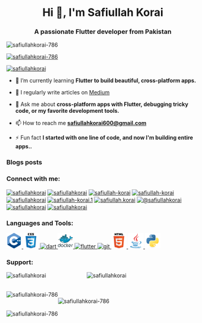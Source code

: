 <h1 align="center">Hi 👋, I'm Safiullah Korai</h1>
<h3 align="center">A passionate Flutter developer from Pakistan</h3>

<p align="left"> <img src="https://komarev.com/ghpvc/?username=safiullahkorai-786&label=Profile%20views&color=0e75b6&style=flat" alt="safiullahkorai-786" /> </p>

<p align="left"> <a href="https://github.com/ryo-ma/github-profile-trophy"><img src="https://github-profile-trophy.vercel.app/?username=safiullahkorai-786" alt="safiullahkorai-786" /></a> </p>

<p align="left"> <a href="https://twitter.com/safiullahkorai" target="blank"><img src="https://img.shields.io/twitter/follow/safiullahkorai?logo=twitter&style=for-the-badge" alt="safiullahkorai" /></a> </p>

- 🌱 I’m currently learning **Flutter to build beautiful, cross-platform apps.**

- 📝 I regularly write articles on [Medium](https://medium.com/@safiullahkorai)

- 💬 Ask me about **cross-platform apps with Flutter, debugging tricky code, or my favorite development tools.**

- 📫 How to reach me **safiullahkorai600@gmail.com**

- ⚡ Fun fact **I started with one line of code, and now I'm building entire apps..**

### Blogs posts
<!-- BLOG-POST-LIST:START -->
<!-- BLOG-POST-LIST:END -->

<h3 align="left">Connect with me:</h3>
<p align="left">
<a href="https://dev.to/safiullahkorai" target="blank"><img align="center" src="https://raw.githubusercontent.com/rahuldkjain/github-profile-readme-generator/master/src/images/icons/Social/devto.svg" alt="safiullahkorai" height="30" width="40" /></a>
<a href="https://twitter.com/safiullahkorai" target="blank"><img align="center" src="https://raw.githubusercontent.com/rahuldkjain/github-profile-readme-generator/master/src/images/icons/Social/twitter.svg" alt="safiullahkorai" height="30" width="40" /></a>
<a href="https://linkedin.com/in/safiullah-korai" target="blank"><img align="center" src="https://raw.githubusercontent.com/rahuldkjain/github-profile-readme-generator/master/src/images/icons/Social/linked-in-alt.svg" alt="safiullah-korai" height="30" width="40" /></a>
<a href="https://stackoverflow.com/users/safiullah-korai" target="blank"><img align="center" src="https://raw.githubusercontent.com/rahuldkjain/github-profile-readme-generator/master/src/images/icons/Social/stack-overflow.svg" alt="safiullah-korai" height="30" width="40" /></a>
<a href="https://kaggle.com/safiullahkorai" target="blank"><img align="center" src="https://raw.githubusercontent.com/rahuldkjain/github-profile-readme-generator/master/src/images/icons/Social/kaggle.svg" alt="safiullahkorai" height="30" width="40" /></a>
<a href="https://fb.com/safiullah-korai.1" target="blank"><img align="center" src="https://raw.githubusercontent.com/rahuldkjain/github-profile-readme-generator/master/src/images/icons/Social/facebook.svg" alt="safiullah-korai.1" height="30" width="40" /></a>
<a href="https://instagram.com/safiullah.korai" target="blank"><img align="center" src="https://raw.githubusercontent.com/rahuldkjain/github-profile-readme-generator/master/src/images/icons/Social/instagram.svg" alt="safiullah.korai" height="30" width="40" /></a>
<a href="https://medium.com/@safiullahkorai" target="blank"><img align="center" src="https://raw.githubusercontent.com/rahuldkjain/github-profile-readme-generator/master/src/images/icons/Social/medium.svg" alt="@safiullahkorai" height="30" width="40" /></a>
<a href="https://www.leetcode.com/safiullahkorai" target="blank"><img align="center" src="https://raw.githubusercontent.com/rahuldkjain/github-profile-readme-generator/master/src/images/icons/Social/leet-code.svg" alt="safiullahkorai" height="30" width="40" /></a>
<a href="https://auth.geeksforgeeks.org/user/safiullahkorai" target="blank"><img align="center" src="https://raw.githubusercontent.com/rahuldkjain/github-profile-readme-generator/master/src/images/icons/Social/geeks-for-geeks.svg" alt="safiullahkorai" height="30" width="40" /></a>
</p>

<h3 align="left">Languages and Tools:</h3>
<p align="left"> <a href="https://www.w3schools.com/cpp/" target="_blank" rel="noreferrer"> <img src="https://raw.githubusercontent.com/devicons/devicon/master/icons/cplusplus/cplusplus-original.svg" alt="cplusplus" width="40" height="40"/> </a> <a href="https://www.w3schools.com/css/" target="_blank" rel="noreferrer"> <img src="https://raw.githubusercontent.com/devicons/devicon/master/icons/css3/css3-original-wordmark.svg" alt="css3" width="40" height="40"/> </a> <a href="https://dart.dev" target="_blank" rel="noreferrer"> <img src="https://www.vectorlogo.zone/logos/dartlang/dartlang-icon.svg" alt="dart" width="40" height="40"/> </a> <a href="https://www.docker.com/" target="_blank" rel="noreferrer"> <img src="https://raw.githubusercontent.com/devicons/devicon/master/icons/docker/docker-original-wordmark.svg" alt="docker" width="40" height="40"/> </a> <a href="https://flutter.dev" target="_blank" rel="noreferrer"> <img src="https://www.vectorlogo.zone/logos/flutterio/flutterio-icon.svg" alt="flutter" width="40" height="40"/> </a> <a href="https://git-scm.com/" target="_blank" rel="noreferrer"> <img src="https://www.vectorlogo.zone/logos/git-scm/git-scm-icon.svg" alt="git" width="40" height="40"/> </a> <a href="https://www.w3.org/html/" target="_blank" rel="noreferrer"> <img src="https://raw.githubusercontent.com/devicons/devicon/master/icons/html5/html5-original-wordmark.svg" alt="html5" width="40" height="40"/> </a> <a href="https://www.java.com" target="_blank" rel="noreferrer"> <img src="https://raw.githubusercontent.com/devicons/devicon/master/icons/java/java-original.svg" alt="java" width="40" height="40"/> </a> <a href="https://www.python.org" target="_blank" rel="noreferrer"> <img src="https://raw.githubusercontent.com/devicons/devicon/master/icons/python/python-original.svg" alt="python" width="40" height="40"/> </a> </p>

<h3 align="left">Support:</h3>
<p><a href="https://www.buymeacoffee.com/safiullahkorai"> <img align="left" src="https://cdn.buymeacoffee.com/buttons/v2/default-yellow.png" height="50" width="210" alt="safiullahkorai" /></a><a href="https://ko-fi.com/safiullahkorai"> <img align="left" src="https://cdn.ko-fi.com/cdn/kofi3.png?v=3" height="50" width="210" alt="safiullahkorai" /></a></p><br><br>

<p><img align="left" src="https://github-readme-stats.vercel.app/api/top-langs?username=safiullahkorai-786&show_icons=true&locale=en&layout=compact" alt="safiullahkorai-786" /></p>

<p>&nbsp;<img align="center" src="https://github-readme-stats.vercel.app/api?username=safiullahkorai-786&show_icons=true&locale=en" alt="safiullahkorai-786" /></p>

<p><img align="center" src="https://github-readme-streak-stats.herokuapp.com/?user=safiullahkorai-786&" alt="safiullahkorai-786" /></p>
